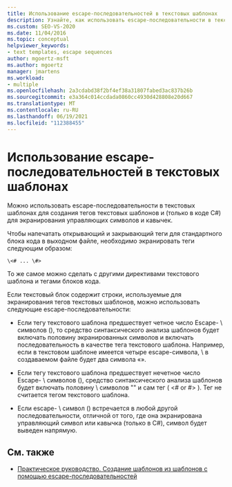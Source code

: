 ```yaml
---
title: Использование escape-последовательностей в текстовых шаблонах
description: Узнайте, как использовать escape-последовательности в текстовых шаблонах для создания тегов текстовых шаблонов, а также для экранирования управляющих символов и кавычек в коде C#.
ms.custom: SEO-VS-2020
ms.date: 11/04/2016
ms.topic: conceptual
helpviewer_keywords:
- text templates, escape sequences
author: mgoertz-msft
ms.author: mgoertz
manager: jmartens
ms.workload:
- multiple
ms.openlocfilehash: 2a3cdabd38f2bf4ef38a31807fabed3ac837b26b
ms.sourcegitcommit: e3a364c014ccdada0860cc4930d428808e20d667
ms.translationtype: MT
ms.contentlocale: ru-RU
ms.lasthandoff: 06/19/2021
ms.locfileid: "112388455"
---
```

# <a name="use-escape-sequences-in-text-templates"></a>Использование escape-последовательностей в текстовых шаблонах

Можно использовать escape-последовательности в текстовых шаблонах для создания тегов текстовых шаблонов и (только в коде C#) для экранирования управляющих символов и кавычек.

Чтобы напечатать открывающий и закрывающий теги для стандартного блока кода в выходном файле, необходимо экранировать теги следующим образом:

```
\<# ... \#>
```

То же самое можно сделать с другими директивами текстового шаблона и тегами блоков кода.

Если текстовый блок содержит строки, используемые для экранирования тегов текстовых шаблонов, можно использовать следующие escape-последовательности:

- Если тегу текстового шаблона предшествует четное число Escape- \\ символов (), то средство синтаксического анализа шаблонов будет включать половину экранированных символов и включать последовательность в качестве тега текстового шаблона. Например, если в текстовом шаблоне имеется четыре escape-символа, \\ в создаваемом файле будет два символа «».

- Если тегу текстового шаблона предшествует нечетное число Escape- \\ символов (), средство синтаксического анализа шаблонов будет включать половину \\ символов "" и сам тег ( \<# or #> ). Тег не считается тегом текстового шаблона.

- Если escape- \\ символ () встречается в любой другой последовательности, отличной от того, где она экранирована управляющий символ или кавычка (только в C#), символ будет выведен напрямую.

## <a name="see-also"></a>См. также

- [Практическое руководство. Создание шаблонов из шаблонов с помощью escape-последовательностей](../modeling/how-to-generate-templates-from-templates-by-using-escape-sequences.md)

